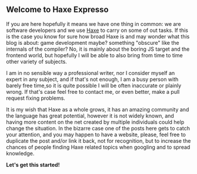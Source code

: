 ## Welcome to Haxe Expresso

If you are here hopefully it means we have one thing in common: we are software developers and we use [Haxe](https://haxe.org/) to carry on some of out tasks. If this is the case you know for sure how broad Haxe is and may wonder what this blog is about: game development maybe? something "obscure" like the internals of the compiler? No, it is mainly about the boring JS target and the frontend world, but hopefully I will be able to also bring from time to time other variety of subjects.

I am in no sensible way a professional writer, nor I consider myself an expert in any subject, and if that's not enough, I am a busy person with barely free time,so it is quite possible I will be often inaccurate or plainly wrong. If that's case feel free to contact me, or even better, make a pull request fixing problems.

It is my wish that Haxe as a whole grows, it has an amazing community and the language has great potential, however it is not widely known, and having more content on the net created by multiple individuals could help change the situation. In the bizarre case one of the posts here gets to catch your attention, and you may happen to have a website, please, feel free to duplicate the post and/or link it back, not for recognition, but to increase the chances of people finding Haxe related topics when googling and to spread knowledge.

**Let's get this started!**
